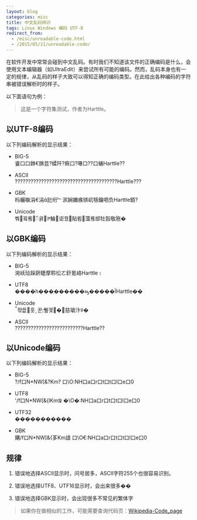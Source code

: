 ```yaml
---
layout: blog
categories: misc
title: 中文乱码辨识
tags: Linux Windows 编码 UTF-8
redirect_from:
  - /misc/unreadable-code.html
  - /2015/05/11/unreadable-code/
---
```


在软件开发中常常会碰到中文乱码。有时我们不知道该文件的正确编码是什么，会使用文本编辑器（如UltraEdit）来尝试所有可能的编码。然而，乱码本身也有一定的规律，从乱码的样子大致可以得知正确的编码类型。在此给出各种编码的字符串被错误解析时的样子。

以下面语句为例：

> 这是一个字符集测试，作者为Harttle。

<!--more-->

## 以UTF-8编码

以下列编码解析的显示结果：

* BIG-5  
餈口口銝€銝芸?蝚阡?瘚口?嚗口??口蛹Harttle??

* ASCII  
???????????????????????????????????????Harttle???

* GBK  
杩欐槸涓€涓瓧绗﹂泦娴嬭瘯锛屼綔鑰呬负Harttle銆?

* Unicode  
뿨꾘룤ꪸ귥ꚬ鯩讵꿨貼뷤薀룤䢺牡瑴敬胣�

## 以GBK编码

以下列编码解析的显示结果：

* BIG-5   
涴岆珨跺趼睫摩聆彸ㄛ釬氪峈Harttle﹝

* UTF8  
����һ���ַ������ԣ�����ΪHarttle��

* Unicode  
쟊믒훗﮷꾼퓊겣�꫎慈瑲汴ꅥ�

* ASCII  
??????????????????????????Harttle??

## 以Unicode编码

以下列编码解析的显示结果：

* BIG-5    
?/f口N*NW[&?Km?
口\O:NH口a口r口t口t口l口e口0  

* UTF8  
'/f口N*NW[&{lKmՋ
�\O�:NH口a口r口t口t口l口e口0  

* UTF32  
�����������

* GBK  
購/f口N*NW[&{茤Km諎
口\O€:NH口a口r口t口t口l口e口0

## 规律  

1. 错误地选择ASCII显示时，问号居多，ASCII字符255个也很容易识别。

2. 错误地选择UTF8、UTF16显示时，会出来很多��

3. 错误地选择GBK显示时，会出现很多不常见的繁体字


> 如果你在做相似的工作，可能需要查询代码页：[Wikipedia-Code_page][wiki]

[wiki]:http://en.wikipedia.org/wiki/Code_page/

